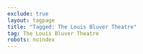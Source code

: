 ```yaml
---
exclude: true
layout: tagpage
title: "Tagged: The Louis Bluver Theatre"
tag: The Louis Bluver Theatre
robots: noindex
---
```

